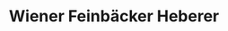 ---
title: "Wiener Feinbäcker Heberer"
url: /weimar/wiener-feinbaecker-heberer-schopenhauerstrasse/
shop: Bäckerei
---